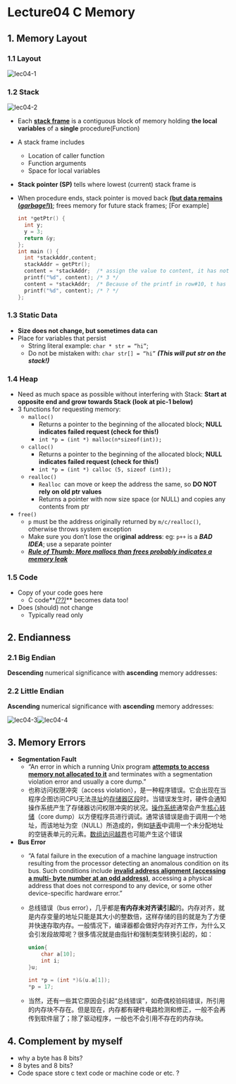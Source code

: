 # Lecture04 C Memory

## 1. Memory Layout

### 1.1 Layout

![lec04-1](assets/lec04-1.png)

### 1.2 Stack

![lec04-2](assets/lec04-2.png)

* Each **<u>stack frame</u>** is a contiguous block of memory holding **the local variables** of a **single** procedure(Function)

* A stack frame includes
  * Location of caller function
  * Function arguments
  * Space for local variables

* **Stack pointer (SP)** tells where lowest (current) stack frame is

* When procedure ends, stack pointer is moved back **<u>(but data remains (*garbage!*))</u>**; frees memory for future stack frames; [For example]

  ```C
  int *getPtr() {
  	int y;
  	y = 3;
  	return &y;
  };
  int main () {
  	int *stackAddr,content;
  	stackAddr = getPtr();
  	content = *stackAddr;  /* assign the value to content, it has not been overwritten yet */
  	printf("%d", content); /* 3 */
  	content = *stackAddr;  /* Because of the printf in row#10, t has been overwritten */
  	printf("%d", content); /* ? */
  };
  ```


### 1.3 Static Data

* **Size does not change, but sometimes data can**
* Place for variables that persist
  * String literal example: `char * str = “hi”`;
  * Do not be mistaken with: `char str[] = “hi”`  ***(This will put str on the stack!)***

### 1.4 Heap

* Need as much space as possible without interfering with Stack: **Start at opposite end and grow towards Stack (look at pic-1 below)**
* 3 functions for requesting memory: 
  * `malloc()`
    * Returns a pointer to the beginning of the allocated block; **NULL indicates failed request (check for this!)**
    * `int *p = (int *) malloc(n*sizeof(int));`
  * `calloc()`
    * Returns a pointer to the beginning of the allocated block; **NULL indicates failed request (check for this!)**
    * `int *p = (int *) calloc (5, sizeof (int));`
  * `realloc()`
    * `Realloc `can move or keep the address the  same, so **DO NOT rely on old ptr values**
    * Returns a pointer with now size space (or NULL) and copies any contents from ptr
* `free()`
  * `p` must be the address originally returned by `m/c/realloc()`, otherwise throws system exception
  * Make sure you don’t lose the ori**ginal address**: eg: `p++` is a ***BAD IDEA***; use a separate pointer
  * **<u>*Rule of Thumb: More mallocs than frees probably indicates a memory leak*</u>**

### 1.5 Code 

* Copy of your code goes here
  * C code**<u>*(??)*</u>** becomes data too!
* Does (should) not change
  * Typically read only

## 2. Endianness

### 2.1 Big Endian

**Descending** numerical significance with **ascending** memory addresses: 

### 2.2 Little Endian

**Ascending** numerical significance with **ascending** memory addresses: 

![lec04-3](assets/lec04-3.png)![lec04-4](assets/lec04-4.png)

## 3.  Memory Errors

* **Segmentation Fault**
  * “An error in which a running Unix program **<u>attempts to access memory not allocated to it</u>** and terminates with a segmentation violation error and usually a core dump.”
  * 也称访问权限冲突（access violation），是一种程序错误。它会出现在当程序企图访问CPU无法[寻址](https://zh.wikipedia.org/wiki/%E5%AE%9A%E5%9D%80)的[存储器区段](https://zh.wikipedia.org/wiki/%E8%A8%98%E6%86%B6%E9%AB%94%E5%8D%80%E6%AE%B5)时。当错误发生时，硬件会通知操作系统产生了存储器访问权限冲突的状况。[操作系统](https://zh.wikipedia.org/wiki/%E4%BD%9C%E6%A5%AD%E7%B3%BB%E7%B5%B1)通常会产生[核心转储](https://zh.wikipedia.org/wiki/%E6%A0%B8%E5%BF%83%E8%BD%AC%E5%82%A8)（core dump）以方便程序员进行调试。通常该错误是由于调用一个地址，而该地址为空（NULL）所造成的，例如[链表](https://zh.wikipedia.org/wiki/%E9%8F%88%E8%A1%A8)中调用一个未分配地址的空链表单元的元素。[数组访问越界](https://zh.wikipedia.org/w/index.php?title=%E6%95%B0%E7%BB%84%E8%AE%BF%E9%97%AE%E8%B6%8A%E7%95%8C&action=edit&redlink=1)也可能产生这个错误
* **Bus Error**
  * “A fatal failure in the execution of a machine language instruction resulting from the processor detecting an anomalous condition on its bus. Such conditions include **<u>invalid address alignment (accessing a multi- byte number at an odd address)</u>**, accessing a physical address that does not correspond to any device, or some other device-specific hardware error.”

  * 总线错误（bus error），几乎都是**有内存未对齐读引起**的。内存对齐，就是内存变量的地址只能是其大小的整数倍，这样存储的目的就是为了方便并快速存取内存。一般情况下，编译器都会做好内存对齐工作，为什么又会引发段故障呢？很多情况就是由指针和强制类型转换引起的，如：

    ```C
    union{
        char a[10];
        int i;
    }u;

    int *p = (int *)&(u.a[1]);
    *p = 17;
    ```

  * 当然，还有一些其它原因会引起“总线错误”，如奇偶校验码错误，所引用的内存块不存在。但是现在，内存都有硬件电路检测和修正，一般不会再传到软件层了；除了驱动程序，一般也不会引用不存在的内存块。

## 4. Complement by myself

* why a byte has 8 bits?
* 8 bytes and 8 bits?
* Code space store c text code or machine code or etc. ?

